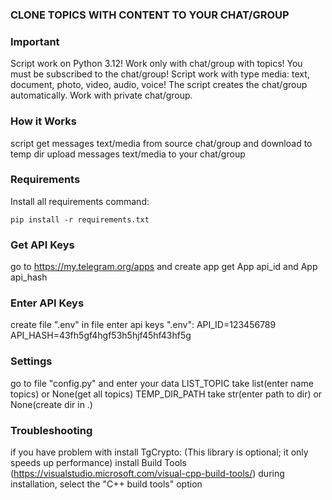 ### CLONE TOPICS WITH CONTENT TO YOUR CHAT/GROUP

### Important
Script work on Python 3.12!
Work only with chat/group with topics!
You must be subscribed to the chat/group!
Script work with type media: text, document, photo, video, audio, voice!
The script creates the chat/group automatically.
Work with private chat/group.

### How it Works
script get messages text/media
from source chat/group and download to temp dir
upload messages text/media to your chat/group

### Requirements
Install all requirements command:
```shell
pip install -r requirements.txt
```

### Get API Keys
go to https://my.telegram.org/apps and create app
get App api_id and App api_hash

### Enter API Keys
create file ".env"
in file enter api keys ".env":
API_ID=123456789
API_HASH=43fh5gf4hgf53h5hjf45hf43hf5g

### Settings
go to file "config.py" and enter your data
LIST_TOPIC take list(enter name topics) or None(get all topics)
TEMP_DIR_PATH take str(enter path to dir) or None(create dir in .)

### Troubleshooting
if you have problem with install TgCrypto:
(This library is optional; it only speeds up performance)
install Build Tools (https://visualstudio.microsoft.com/visual-cpp-build-tools/)
during installation, select the "C++ build tools" option
